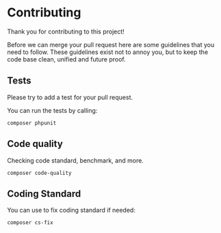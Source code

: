 Contributing
============

Thank you for contributing to this project!

Before we can merge your pull request here are some guidelines that you need to follow.
These guidelines exist not to annoy you, but to keep the code base clean,
unified and future proof.

Tests
-----

Please try to add a test for your pull request.

You can run the tests by calling:

```shell
composer phpunit
```

Code quality
------------

Checking code standard, benchmark, and more.

```shell
composer code-quality
```

Coding Standard
---------------

You can use to fix coding standard if needed:

```shell
composer cs-fix
```
